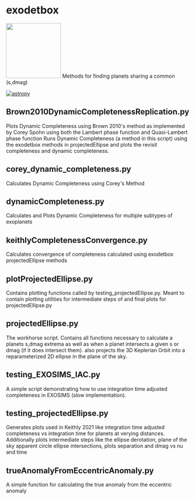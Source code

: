 # exodetbox
<img src="https://raw.githubusercontent.com/SIOSlab/exodetbox/main/documentation/logo/exo-det-boxlogo.svg" width="150" height="150" />
Methods for finding planets sharing a common (s,dmag)

[![astropy](http://img.shields.io/badge/powered%20by-AstroPy-orange.svg?style=flat)](http://www.astropy.org/)


## Brown2010DynamicCompletenessReplication.py
Plots Dynamic Completeness using Brown 2010's method as implemented by Corey Spohn using both the Lambert phase function and Quasi-Lambert phase function
Runs Dynamic Completeness (a method in this script) using the exodetbox methods in projectedEllipse and plots the revisit completeness and dynamic completeness.

## corey_dynamic_completeness.py
Calculates Dynamic Completeness using Corey's Method

## dynamicCompleteness.py
Calculates and Plots Dynamic Completeness for multiple subtypes of exoplanets

## keithlyCompletenessConvergence.py
Calculates convergence of completeness calculated using exodetbox projectedEllipse methods

## plotProjectedEllipse.py
Contains plotting functions called by testing_projectedEllipse.py.
Meant to contain plotting utilities for intermediate steps of and final plots for projectedEllipse.py

## projectedEllipse.py
The workhorse script.
Contains all functions necessary to calculate a planets s,dmag extrema as well as when a planet intersects a given s or dmag (if it does intersect them).
also projects the 3D Keplerian Orbit into a reparameterized 2D ellipse in the plane of the sky.

## testing_EXOSIMS_IAC.py
A simple script demonstrating how to use integration time adjusted completeness in EXOSIMS (slow implementation).

## testing_projectedEllipse.py
Generates plots used in Keithly 2021 like integration time adjusted completeness vs integration time for planets at verying distances.
Additionally plots intermediate steps like the ellipse derotation, plane of the sky apparent circle ellipse intersections, plots separation and dmag vs nu and time

## trueAnomalyFromEccentricAnomaly.py 
A simple function for calculating the true anomaly from the eccentric anomaly
